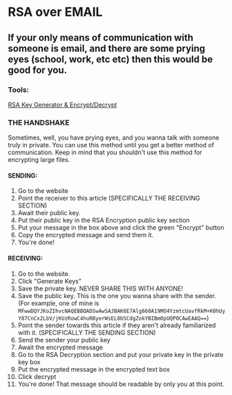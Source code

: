 # RSA over EMAIL
## If your only means of communication with someone is email, and there are some prying eyes (school, work, etc etc) then this would be good for you.
### Tools:
[RSA Key Generator & Encrypt/Decrypt](https://www.javainuse.com/rsagenerator)
### THE HANDSHAKE
Sometimes, well, you have prying eyes, and you wanna talk with someone truly in private.
You can use this method until you get a better method of communication.
Keep in mind that you shouldn't use this method for encrypting large files.

#### SENDING:
1. Go to the website
2. Point the receiver to this article (SPECIFICALLY THE RECEIVING SECTION)
3. Await their public key.
4. Put their public key in the RSA Encryption public key section
5. Put your message in the box above and click the green "Encrypt" button
6. Copy the encrypted message and send them it.
7. You're done!

#### RECEIVING:
1. Go to the website.
2. Click "Generate Keys"
3. Save the private key. NEVER SHARE THIS WITH ANYONE!
4. Save the public key. This is the one you wanna share with the sender. (For example, one of mine is ``MFwwDQYJKoZIhvcNAQEBBQADSwAwSAJBAK6E7Alg660A19MO4YzmtcUavfRkM+K0hUyY87CnCx2LbV/jKUzRowC4huRByerWsEL8bSCdgZokYBIBmOpUQP0CAwEAAQ==``)
5. Point the sender towards this article if they aren't already familiarized with it. (SPECIFICALLY THE SENDING SECTION)
6. Send the sender your public key
7. Await the encrypted message
8. Go to the RSA Decryption section and put your private key in the private key box
9. Put the encrypted message in the encrypted text box
10. Click decrypt
11. You're done! That message should be readable by only you at this point.
